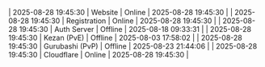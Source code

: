 | 2025-08-28 19:45:30 | Website | Online | 2025-08-28 19:45:30 |
| 2025-08-28 19:45:30 | Registration | Online | 2025-08-28 19:45:30 |
| 2025-08-28 19:45:30 | Auth Server | Offline | 2025-08-18 09:33:31 |
| 2025-08-28 19:45:30 | Kezan (PvE) | Offline | 2025-08-03 17:58:02 |
| 2025-08-28 19:45:30 | Gurubashi (PvP) | Offline | 2025-08-23 21:44:06 |
| 2025-08-28 19:45:30 | Cloudflare | Online | 2025-08-28 19:45:30 |

